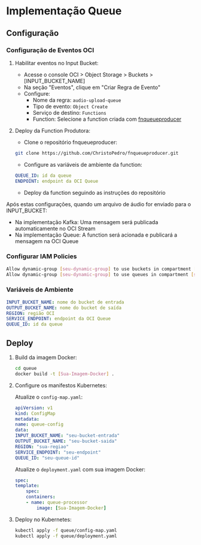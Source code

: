 # Implementação Queue

## Configuração

### Configuração de Eventos OCI

1. Habilitar eventos no Input Bucket:
   - Acesse o console OCI > Object Storage > Buckets > [INPUT_BUCKET_NAME]
   - Na seção "Eventos", clique em "Criar Regra de Evento"
   - Configure:
     - Nome da regra: `audio-upload-queue`
     - Tipo de evento: `Object Create`
     - Serviço de destino: `Functions`
     - Function: Selecione a function criada com [fnqueueproducer](https://github.com/ChristoPedro/fnqueueproducer)

2. Deploy da Function Produtora:
   - Clone o repositório fnqueueproducer:

   ```bash
   git clone https://github.com/ChristoPedro/fnqueueproducer.git
   ```

   - Configure as variáveis de ambiente da function:

   ```yaml
   QUEUE_ID: id da queue
   ENDPOINT: endpoint da OCI Queue
   ```

   - Deploy da function seguindo as instruções do repositório

Após estas configurações, quando um arquivo de áudio for enviado para o INPUT_BUCKET:

- Na implementação Kafka: Uma mensagem será publicada automaticamente no OCI Stream
- Na implementação Queue: A function será acionada e publicará a mensagem na OCI Queue

### Configurar IAM Policies

```bash
Allow dynamic-group [seu-dynamic-group] to use buckets in compartment [seu-compartimento] 
Allow dynamic-group [seu-dynamic-group] to use queues in compartment [seu-compartimento]
```

### Variáveis de Ambiente

```yaml
INPUT_BUCKET_NAME: nome do bucket de entrada
OUTPUT_BUCKET_NAME: nome do bucket de saída
REGION: região OCI
SERVICE_ENDPOINT: endpoint da OCI Queue
QUEUE_ID: id da queue
```

## Deploy

1. Build da imagem Docker:

    ```bash
    cd queue
    docker build -t [Sua-Imagem-Docker] .
    ```

2. Configure os manifestos Kubernetes:

    Atualize o `config-map.yaml`:

    ```yaml
    apiVersion: v1
    kind: ConfigMap
    metadata:
    name: queue-config
    data:
    INPUT_BUCKET_NAME: "seu-bucket-entrada"
    OUTPUT_BUCKET_NAME: "seu-bucket-saida"
    REGION: "sua-regiao"
    SERVICE_ENDPOINT: "seu-endpoint"
    QUEUE_ID: "seu-queue-id"
    ```

    Atualize o `deployment.yaml` com sua imagem Docker:

    ```yaml
    spec:
    template:
        spec:
        containers:
        - name: queue-processor
            image: [Sua-Imagem-Docker]
    ```

3. Deploy no Kubernetes:

    ```bash
    kubectl apply -f queue/config-map.yaml
    kubectl apply -f queue/deployment.yaml
    ```
